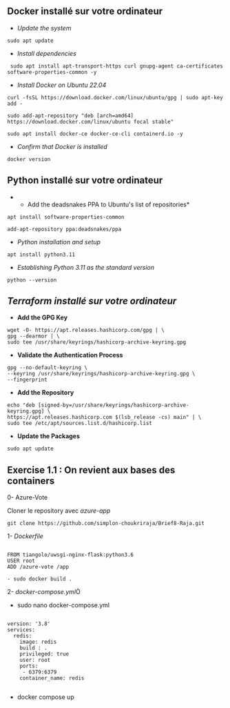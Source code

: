 ## **Docker installé sur votre ordinateur**
- *Update the system*

```consol
sudo apt update 
```

- *Install dependencies*

```consol
 sudo apt install apt-transport-https curl gnupg-agent ca-certificates software-properties-common -y
```

- *Install Docker on Ubuntu 22.04*

```consol
curl -fsSL https://download.docker.com/linux/ubuntu/gpg | sudo apt-key add -

sudo add-apt-repository "deb [arch=amd64] https://download.docker.com/linux/ubuntu focal stable"

sudo apt install docker-ce docker-ce-cli containerd.io -y
```

- *Confirm that Docker is installed* 

```consol
docker version
```

## **Python installé sur votre ordinateur**

- * Add the deadsnakes PPA to Ubuntu's list of repositories*

```consol
apt install software-properties-common

add-apt-repository ppa:deadsnakes/ppa
```

- *Python installation and setup*

```consol
apt install python3.11
```

- *Establishing Python 3.11 as the standard version*

```consol
python --version
```

## *Terraform installé sur votre ordinateur*

- **Add the GPG Key**

```consol
wget -O- https://apt.releases.hashicorp.com/gpg | \
gpg --dearmor | \
sudo tee /usr/share/keyrings/hashicorp-archive-keyring.gpg
```
- **Validate the Authentication Process**

```consol
gpg --no-default-keyring \
--keyring /usr/share/keyrings/hashicorp-archive-keyring.gpg \
--fingerprint
```

- **Add the Repository**

```consol
echo "deb [signed-by=/usr/share/keyrings/hashicorp-archive-keyring.gpg] \
https://apt.releases.hashicorp.com $(lsb_release -cs) main" | \
sudo tee /etc/apt/sources.list.d/hashicorp.list
```

- **Update the Packages**

```consol
sudo apt update
```

## **Exercise 1.1 : On revient aux bases des containers**

0- Azure-Vote 

Cloner le repository avec *azure-app*

```consol
git clone https://github.com/simplon-choukriraja/Brief8-Raja.git

```

1- *Dockerfile*

```consol

FROM tiangolo/uwsgi-nginx-flask:python3.6
USER root
ADD /azure-vote /app

- sudo docker build .
```

2- *docker-compose.yml*Ò

- sudo nano docker-compose.yml

```consol

version: '3.8'
services:
  redis:
    image: redis
    build : .
    privileged: true
    user: root
    ports:
     - 6379:6379
    container_name: redis
   
```
- docker compose up 
